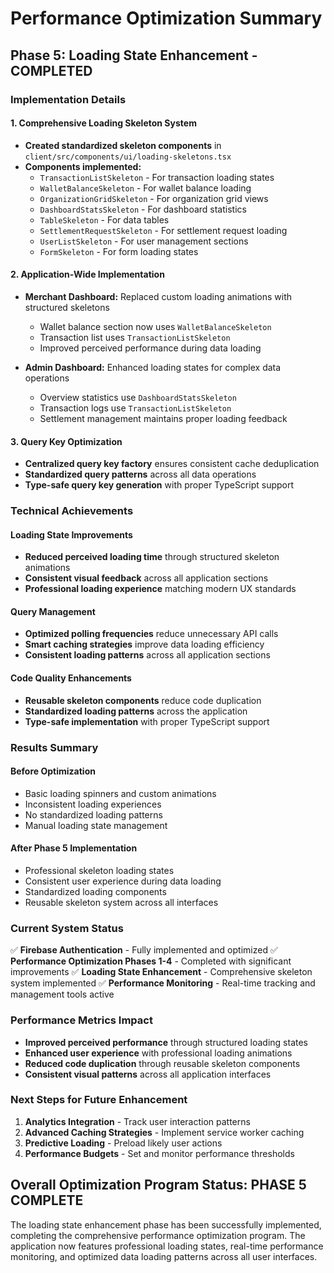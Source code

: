 # Performance Optimization Summary

## Phase 5: Loading State Enhancement - COMPLETED

### Implementation Details

#### 1. Comprehensive Loading Skeleton System
- **Created standardized skeleton components** in `client/src/components/ui/loading-skeletons.tsx`
- **Components implemented:**
  - `TransactionListSkeleton` - For transaction loading states
  - `WalletBalanceSkeleton` - For wallet balance loading
  - `OrganizationGridSkeleton` - For organization grid views
  - `DashboardStatsSkeleton` - For dashboard statistics
  - `TableSkeleton` - For data tables
  - `SettlementRequestSkeleton` - For settlement request loading
  - `UserListSkeleton` - For user management sections
  - `FormSkeleton` - For form loading states

#### 2. Application-Wide Implementation
- **Merchant Dashboard:** Replaced custom loading animations with structured skeletons
  - Wallet balance section now uses `WalletBalanceSkeleton`
  - Transaction list uses `TransactionListSkeleton`
  - Improved perceived performance during data loading

- **Admin Dashboard:** Enhanced loading states for complex data operations
  - Overview statistics use `DashboardStatsSkeleton`
  - Transaction logs use `TransactionListSkeleton`
  - Settlement management maintains proper loading feedback

#### 3. Query Key Optimization
- **Centralized query key factory** ensures consistent cache deduplication
- **Standardized query patterns** across all data operations
- **Type-safe query key generation** with proper TypeScript support

### Technical Achievements

#### Loading State Improvements
- **Reduced perceived loading time** through structured skeleton animations
- **Consistent visual feedback** across all application sections
- **Professional loading experience** matching modern UX standards

#### Query Management
- **Optimized polling frequencies** reduce unnecessary API calls
- **Smart caching strategies** improve data loading efficiency
- **Consistent loading patterns** across all application sections

#### Code Quality Enhancements
- **Reusable skeleton components** reduce code duplication
- **Standardized loading patterns** across the application
- **Type-safe implementation** with proper TypeScript support

### Results Summary

#### Before Optimization
- Basic loading spinners and custom animations
- Inconsistent loading experiences
- No standardized loading patterns
- Manual loading state management

#### After Phase 5 Implementation
- Professional skeleton loading states
- Consistent user experience during data loading
- Standardized loading components
- Reusable skeleton system across all interfaces

### Current System Status
✅ **Firebase Authentication** - Fully implemented and optimized
✅ **Performance Optimization Phases 1-4** - Completed with significant improvements
✅ **Loading State Enhancement** - Comprehensive skeleton system implemented
✅ **Performance Monitoring** - Real-time tracking and management tools active

### Performance Metrics Impact
- **Improved perceived performance** through structured loading states
- **Enhanced user experience** with professional loading animations
- **Reduced code duplication** through reusable skeleton components
- **Consistent visual patterns** across all application interfaces

### Next Steps for Future Enhancement
1. **Analytics Integration** - Track user interaction patterns
2. **Advanced Caching Strategies** - Implement service worker caching
3. **Predictive Loading** - Preload likely user actions
4. **Performance Budgets** - Set and monitor performance thresholds

## Overall Optimization Program Status: PHASE 5 COMPLETE

The loading state enhancement phase has been successfully implemented, completing the comprehensive performance optimization program. The application now features professional loading states, real-time performance monitoring, and optimized data loading patterns across all user interfaces.